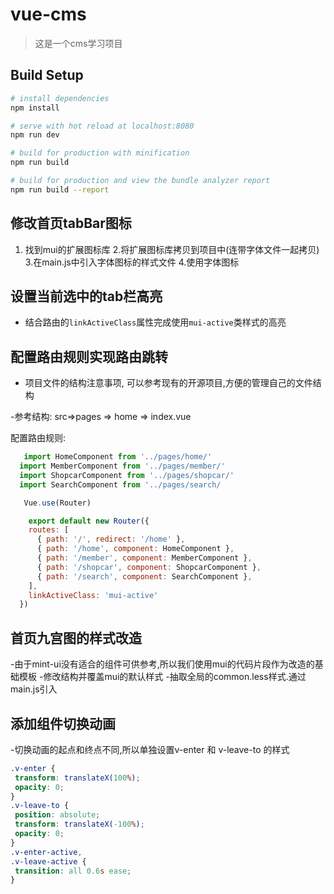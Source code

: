 # vue-cms

> 这是一个cms学习项目

## Build Setup

``` bash
# install dependencies
npm install

# serve with hot reload at localhost:8080
npm run dev

# build for production with minification
npm run build

# build for production and view the bundle analyzer report
npm run build --report
```
## 修改首页tabBar图标

  1. 找到mui的扩展图标库
  2.将扩展图标库拷贝到项目中(连带字体文件一起拷贝)
  3.在main.js中引入字体图标的样式文件
  4.使用字体图标

## 设置当前选中的tab栏高亮

- 结合路由的`linkActiveClass`属性完成使用`mui-active`类样式的高亮 

## 配置路由规则实现路由跳转

- 项目文件的结构注意事项, 可以参考现有的开源项目,方便的管理自己的文件结构

-参考结构:
     src=>pages => home => index.vue

配置路由规则:

```javascript   
   import HomeComponent from '../pages/home/'
  import MemberComponent from '../pages/member/'
  import ShopcarComponent from '../pages/shopcar/'
  import SearchComponent from '../pages/search/

   Vue.use(Router)

    export default new Router({
    routes: [
      { path: '/', redirect: '/home' },
      { path: '/home', component: HomeComponent },
      { path: '/member', component: MemberComponent },
      { path: '/shopcar', component: ShopcarComponent },
      { path: '/search', component: SearchComponent },
    ],
    linkActiveClass: 'mui-active'
  })
  ```

  ## 首页九宫图的样式改造

  -由于mint-ui没有适合的组件可供参考,所以我们使用mui的代码片段作为改造的基础模板
  -修改结构并覆盖mui的默认样式
  -抽取全局的common.less样式.通过main.js引入

  ## 添加组件切换动画

  -切换动画的起点和终点不同,所以单独设置v-enter 和 v-leave-to 的样式
 ```css
.v-enter {
  transform: translateX(100%);
  opacity: 0;
}
.v-leave-to {
  position: absolute;
  transform: translateX(-100%);
  opacity: 0;
}
.v-enter-active,
.v-leave-active {
  transition: all 0.6s ease;
}
```
